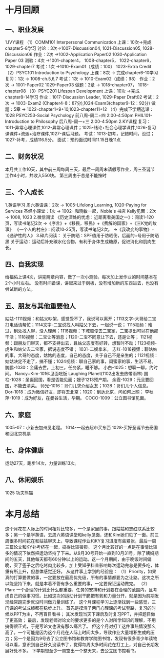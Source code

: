# 十月回顾
## 一、职业发展
1.IVY课程
（1）COMM101 Interpersonal Communication
上课：10次→完成chapter5-8学习
讨论：3次→1007-Discussion04, 1021-Discussion05, 1028-Discussion06
作业：2次 →1002-Application Paper02  1030-Application Paper 03
测验：4次 →1001-chapter4， 1008-chapter5， 1022-chapter6， 1029-chapter7
考试：1次 →1010-Exam01（成绩：100）  1023-Extra Credit
（2）PSYC101 Introduction to Psychology
上课：8次 → 完成chapter6-10学习
复习：1次 → 1008-ch.5,6,7
考试：1次 → 1010-Exam02（成绩：98）
作业：2次 → 1001-Paper02  1029-Paper03
做题：2章 → 1018-chapter07， 1018-chapter08
（3）PSYC201 Lifespan Development
上课：10次 →完成chapter8-14学习
作业：1017-Discussion Leader, 1029-Paper Draft02
考试：2次 → 1003-Exam2 (Chapter4-8：87分),1024-Exam3(chapter9-12：92分)
做题：5章 → 1022-chapter1+9+10,1023-chapter11+12
（4）完成下学期选课：1028
PSYC253-Social Psychology 前八周-周二+四  2:00-4:50pm
PHIL101-Introduction to Philosophy  后八周-周一+三  2:00-4:50pm
2.KY课程
复习：1011-异常心理课件,1012-异常心理课件；1025-绪论+社会心理学课件,1026-复习课课件+流派+治疗课件,1027-课后习题。
考试：1013-初考，记错时间，没过；1027-补考，成绩116.5分。
面试：预约面试时间11.15日晚11点
## 二、财务状况
本月共工作10天，其中前三周每周三天，最后一周周末请假写作业，周三圣诞节工作4小时，共收入550块。
第三周由于总是不能按时
## 三、个人成长
1.英语学习
周六英语课：2次 → 1005-Lifelong Learning, 1020-Paying for Services
圣经小课堂：1次 → 1002- 和晓敏一起，Noble's 书店
Kelly见面：2次 → 1008, 1023
2.微信阅读
《历史深处的忧虑：近距离看美国之一》：阅读1-120页，写读书笔记2次
→《序言》+《移民，移民》+《费解的国家》+《三K党的故事》
《一个人的村庄》：阅读10-25页，写读书笔记2次。
→《我改变的事物》+《通驴性的人》
3.碎片阅读：
关于防晒：SPF值用于防晒伤，后面的+号用于防晒黑
关于运动：运动后补充碳水化合物，有利于身体生成糖原，促进消化和肌肉生长。
## 四、自我实现
给福佑上课4次，讲完两章内容，做了一次小测验。每次加上发作业的时间基本在2个小时左右。
没有时间备课，讲起来过于刻板，没有增加新的东西进去，也没有尝试新的方法。
## 五、朋友与其他重要他人
姑姑-1111视频：和姑父吵架，感觉受不了，我说可以离开；1113文字-大哥给二宝打电话请帮忙；1114文字-二宝说找人叫姑父下去，一起说一说；
        1115视频：难过，到处找人聊，没人理解；1116视频：下城顺便去二宝家，二宝提出可以在他那干活；1118视频：二宝让等消息；1120-二宝不同意让下去，还是让等；
        1121视频：跟朋友们聊天，都不支持出去，且姑父态度有好转，想暂时不动；1123视频-虎生和姑父去二宝家，据说态度不错； 1031-二嫂拿米。
志红-1018视频：聊姑姑的事，大哥的态度，姑姑的态度，自己的态度，关于自己不是亲生的；1121视频：姑姑决定不走了，搞不懂；1024视频：聊自己家的事，闺蜜家的事，生活不易。
鹏鹏-1030：金庸去世，上初三，任务紧，睡不够。
小白-1025：想聊一聊，约时间。
Nancy+Kim-1016:见面吃饭 Laughing Planet(1102出发去热带雨林)
国柱-1028：圣诞回国，看是否能见面；嫂子1213预产期。
余霞-1029：元旦要回国，不能去清莱。
师兄-1016：哥们儿求介绍女友；1028：哥们儿个人信息。
Dor-1018：成为微信好友，即将去北京；1020：到达北京，问如何上网；
李秋萍-1019：成为好友，在曼谷生活，孕期。
COCO-1009：公立图书馆见面。
## 六、家庭
1005-07：小新去加州见老程。
1014-一起去超市买东西
1028-买好圣诞节去泰国和回北京机票
## 七、身体健康
运动27天，跑步14次，力量训练13次。
## 八、休闲娱乐
1025 功夫熊猫

# 本月总结
这个月花在人际上的时间相对比较多，一个是家里的事，跟姑姑和志红联系比较多；另一个是学英语，去周六英语课堂和kelly见面，还和Kim她们见了一面。前三周很多时间花在和姑姑聊天上，导致课程作业和KY复习进度有些紧张，最后一周三篇论文和KY补考挤在一起，搞得比较狼狈。
这个月比较好的一点是在事情比较多的情况下依然把运动坚持了下来。从9月30号开始一直到10月31号，除了姨妈期间的五天，其他每天都有60分钟以上的运动。这一个月期间，由于晚饭时间偏晚，买了签子之后吃烤肉比较多，加上受知乎科普影响每次运动完总是要多吃，体重有所上升，但总体感觉还好。
从这件事上学到的经验是：
（1）Priority，如果真的打算要做的事，一定要放在最高优先级，所有的事情都要为之让路。这次之所以能坚持下来，就是本着不管有多么重要的事，一定要保证运动做完。
（2）Plan: 一个合理的计划比什么都重要，任务的安排和计划要在合理的范围内，且考虑自己的做事习惯。比如这次的运动计划干脆把有氧和力量分开，就是因为前期发现经常跑完步就没时间做力量训练了。
这个月课程学习上逐渐找到一些感觉，三门课的考试成绩都在稳步上升。
首先是摸清了两门心理课的考试套路，复习的时候以PPT为主，不再盲目看书；
其次发现当天下课后及时复习PPT，并把题目做了更高效；
最后，发现老师对论文的要求更多的是个人对所学知识的理解，不用搞得很正式，于是写论文也没有那么痛苦了。
但这个月对打工这件事热情没那么高了。一个可能是因为这个月花在人际上时间太多，导致作业大量堆积生成的压力；另一个是因为9号去了公立图书馆和教育学院图书馆，发现有很多青少年读物可以看，意识到自己好久没读书了，觉得每周太多时间花在打工上，对自己长期发展好处不多。
下学期想至少一周空出一个整天来，去公立图书馆看书。
